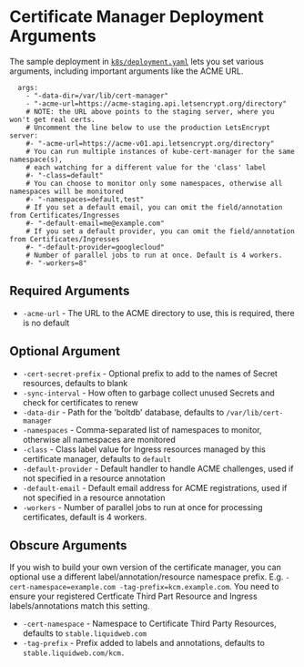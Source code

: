 # Certificate Manager Deployment Arguments

The sample deployment in [`k8s/deployment.yaml`](../k8s/deployment.yaml) lets
you set various arguments, including important arguments like the ACME URL.

```
  args:
    - "-data-dir=/var/lib/cert-manager"
    - "-acme-url=https://acme-staging.api.letsencrypt.org/directory"
    # NOTE: the URL above points to the staging server, where you won't get real certs.
    # Uncomment the line below to use the production LetsEncrypt server:
    #- "-acme-url=https://acme-v01.api.letsencrypt.org/directory"
    # You can run multiple instances of kube-cert-manager for the same namespace(s),
    # each watching for a different value for the 'class' label
    #- "-class=default"
    # You can choose to monitor only some namespaces, otherwise all namespaces will be monitored
    #- "-namespaces=default,test"
    # If you set a default email, you can omit the field/annotation from Certificates/Ingresses
    #- "-default-email=me@example.com"
    # If you set a default provider, you can omit the field/annotation from Certificates/Ingresses
    #- "-default-provider=googlecloud"
    # Number of parallel jobs to run at once. Default is 4 workers.
    #- "-workers=8"
```

## Required Arguments

- `-acme-url` - The URL to the ACME directory to use, this is required, there is no default

## Optional Argument

- `-cert-secret-prefix` - Optional prefix to add to the names of Secret resources, defaults to blank
- `-sync-interval` - How often to garbage collect unused Secrets and check for certificates to renew
- `-data-dir` - Path for the 'boltdb' database, defaults to `/var/lib/cert-manager`
- `-namespaces` - Comma-separated list of namespaces to monitor, otherwise all namespaces are monitored
- `-class` - Class label value for Ingress resources managed by this certificate manager, defaults to `default`
- `-default-provider` - Default handler to handle ACME challenges, used if not specified in a resource annotation
- `-default-email` - Default email address for ACME registrations, used if not specified in a resource annotation
- `-workers` - Number of parallel jobs to run at once for processing certificates, default is 4 workers.

## Obscure Arguments

If you wish to build your own version of the certificate manager, you can optional use a different
label/annotation/resource namespace prefix. E.g. `-cert-namespace=example.com -tag-prefix=kcm.example.com`.
You need to ensure your registered Certficate Third Part Resource and Ingress labels/annotations match this setting.

- `-cert-namespace` - Namespace to Certificate Third Party Resources, defaults to `stable.liquidweb.com`
- `-tag-prefix` - Prefix added to labels and annotations, defaults to `stable.liquidweb.com/kcm.`
